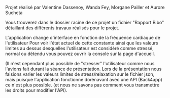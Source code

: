 Projet réalisé par Valentine Dassenoy, Wanda Fey, Morgane Pailler et Aurore Sucheta

Vous trouverez dans le dossier racine de ce projet un fichier "Rapport Bibo" détaillant des différents travaux réalisés pour le projet.

L'application change d'interface en fonction de la fréquence cardiaque de l'utilisateur
Pour voir l'état actuel de cette constante ainsi que les valeurs limites au dessus desquelles l'utilisateur est considéré comme stressé, normal ou détendu vous pouvez ouvrir la console sur la page d'accueil.

(Il n'est cependant plus possible de "stresser" l'utilisateur comme nous l'avions fait durant la séance de présentation. 
Lors de la présentation nous faisions varier les valeurs limites de stress/relaxation sur le fichier json, mais puisque l'application fonctionne dorénavant avec une API (Back4app) ce n'est plus possible. (et nous ne savons pas comment vous transmettre les droits pour modifier l'API).



